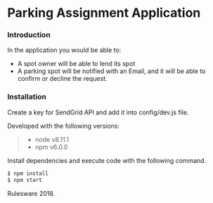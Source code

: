 # Parking Assignment Application

### Introduction

In the application you would be able to:
- A spot owner will be able to lend its spot
- A parking spot will be notified with an Email, and it will be able to confirm or decline the request.

### Installation

Create a key for SendGrid API and add it into config/dev.js file.

Developed with the following versions:
> - node v8.11.1
> - npm v6.0.0

Install dependencies and execute code with the following command.

```sh
$ npm install
$ npm start
```

Rulesware 2018.
